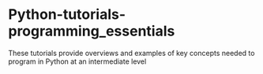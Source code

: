 # Python-tutorials-programming_essentials
These tutorials provide overviews and examples of key concepts needed to program in Python at an intermediate level
